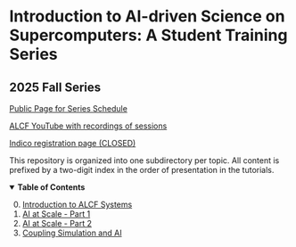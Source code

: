 # Introduction to AI-driven Science on Supercomputers: A Student Training Series

## 2025 Fall Series

[Public Page for Series Schedule](https://ai4science-series.alcf.anl.gov/advanced-topics-ai-schedule)

[ALCF YouTube with recordings of sessions](https://www.youtube.com/@argonneleadershipcomputing8396)

[Indico registration page (CLOSED)](https://events.cels.anl.gov/event/698/)

This repository is organized into one subdirectory per topic.  All content is prefixed by a two-digit index in the order of presentation in the tutorials.

<details open>
  <summary>  <b>Table of Contents</b> </summary>
  <ol start="0.">
    <li> <a href="./00-Intro-to-ALCF/">Introduction to ALCF Systems </a> </li>
    <li> <a href="./01-AI-at-Scale/README.md">AI at Scale - Part 1</a></li>
    <li> <a href="./02-AI-at-Scale/README.md">AI at Scale - Part 2</a></li>
    <li> <a href="./03-Coupling-Sim-AI/README.md">Coupling Simulation and AI</a></li>
</details>
